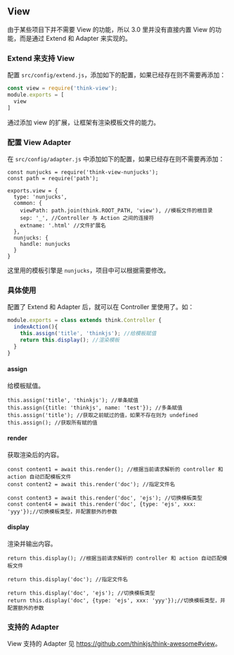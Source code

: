 ## View

由于某些项目下并不需要 View 的功能，所以 3.0 里并没有直接内置 View 的功能，而是通过 Extend 和 Adapter 来实现的。

### Extend 来支持 View

配置 `src/config/extend.js`，添加如下的配置，如果已经存在则不需要再添加：

```js
const view = require('think-view');
module.exports = [
  view
]
```

通过添加 view 的扩展，让框架有渲染模板文件的能力。

### 配置 View Adapter

在 `src/config/adapter.js` 中添加如下的配置，如果已经存在则不需要再添加：

```
const nunjucks = require('think-view-nunjucks');
const path = require('path');

exports.view = {
  type: 'nunjucks',
  common: {
    viewPath: path.join(think.ROOT_PATH, 'view'), //模板文件的根目录
    sep: '_', //Controller 与 Action 之间的连接符
    extname: '.html' //文件扩展名
  },
  nunjucks: {
    handle: nunjucks
  }
}
```

这里用的模板引擎是 `nunjucks`，项目中可以根据需要修改。

### 具体使用

配置了 Extend 和 Adapter 后，就可以在 Controller 里使用了。如：

```js
module.exports = class extends think.Controller {
  indexAction(){
    this.assign('title', 'thinkjs'); //给模板赋值
    return this.display(); //渲染模板
  }
}
```

#### assign

给模板赋值。

```
this.assign('title', 'thinkjs'); //单条赋值
this.assign({title: 'thinkjs', name: 'test'}); //多条赋值
this.assign('title'); //获取之前赋过的值，如果不存在则为 undefined
this.assign(); //获取所有赋的值
```

#### render

获取渲染后的内容。

```
const content1 = await this.render(); //根据当前请求解析的 controller 和 action 自动匹配模板文件
const content2 = await this.render('doc'); //指定文件名

const content3 = await this.render('doc', 'ejs'); //切换模板类型
const content4 = await this.render('doc', {type: 'ejs', xxx: 'yyy'});//切换模板类型，并配置额外的参数
```

#### display

渲染并输出内容。

```
return this.display(); //根据当前请求解析的 controller 和 action 自动匹配模板文件

return this.display('doc'); //指定文件名

return this.display('doc', 'ejs'); //切换模板类型
return this.display('doc', {type: 'ejs', xxx: 'yyy'});//切换模板类型，并配置额外的参数
```

### 支持的 Adapter

View 支持的 Adapter 见 <https://github.com/thinkjs/think-awesome#view>。
